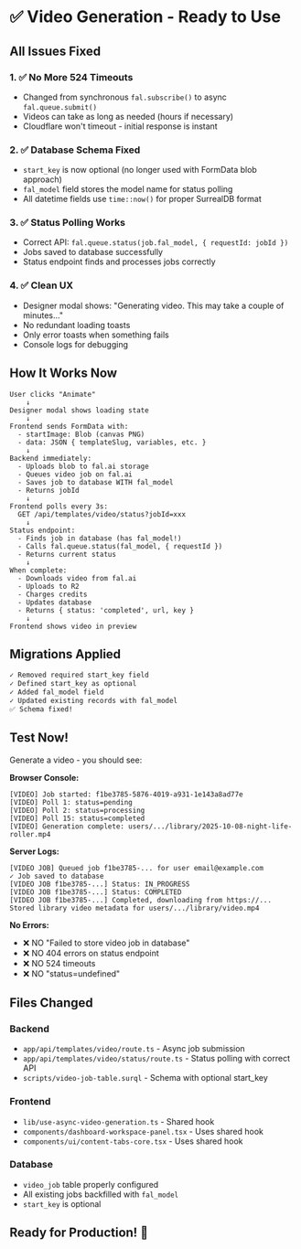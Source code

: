 # ✅ Video Generation - Ready to Use

## All Issues Fixed

### 1. ✅ No More 524 Timeouts
- Changed from synchronous `fal.subscribe()` to async `fal.queue.submit()`
- Videos can take as long as needed (hours if necessary)
- Cloudflare won't timeout - initial response is instant

### 2. ✅ Database Schema Fixed
- `start_key` is now optional (no longer used with FormData blob approach)
- `fal_model` field stores the model name for status polling
- All datetime fields use `time::now()` for proper SurrealDB format

### 3. ✅ Status Polling Works
- Correct API: `fal.queue.status(job.fal_model, { requestId: jobId })`
- Jobs saved to database successfully
- Status endpoint finds and processes jobs correctly

### 4. ✅ Clean UX
- Designer modal shows: "Generating video. This may take a couple of minutes..."
- No redundant loading toasts
- Only error toasts when something fails
- Console logs for debugging

## How It Works Now

```
User clicks "Animate"
    ↓
Designer modal shows loading state
    ↓
Frontend sends FormData with:
  - startImage: Blob (canvas PNG)
  - data: JSON { templateSlug, variables, etc. }
    ↓
Backend immediately:
  - Uploads blob to fal.ai storage
  - Queues video job on fal.ai
  - Saves job to database WITH fal_model
  - Returns jobId
    ↓
Frontend polls every 3s:
  GET /api/templates/video/status?jobId=xxx
    ↓
Status endpoint:
  - Finds job in database (has fal_model!)
  - Calls fal.queue.status(fal_model, { requestId })
  - Returns current status
    ↓
When complete:
  - Downloads video from fal.ai
  - Uploads to R2
  - Charges credits
  - Updates database
  - Returns { status: 'completed', url, key }
    ↓
Frontend shows video in preview
```

## Migrations Applied

```bash
✓ Removed required start_key field
✓ Defined start_key as optional
✓ Added fal_model field
✓ Updated existing records with fal_model
✅ Schema fixed!
```

## Test Now!

Generate a video - you should see:

**Browser Console:**
```
[VIDEO] Job started: f1be3785-5876-4019-a931-1e143a8ad77e
[VIDEO] Poll 1: status=pending
[VIDEO] Poll 2: status=processing
[VIDEO] Poll 15: status=completed
[VIDEO] Generation complete: users/.../library/2025-10-08-night-life-roller.mp4
```

**Server Logs:**
```
[VIDEO JOB] Queued job f1be3785-... for user email@example.com
✓ Job saved to database
[VIDEO JOB f1be3785-...] Status: IN_PROGRESS
[VIDEO JOB f1be3785-...] Status: COMPLETED
[VIDEO JOB f1be3785-...] Completed, downloading from https://...
Stored library video metadata for users/.../library/video.mp4
```

**No Errors:**
- ❌ NO "Failed to store video job in database"
- ❌ NO 404 errors on status endpoint
- ❌ NO 524 timeouts
- ❌ NO "status=undefined"

## Files Changed

### Backend
- `app/api/templates/video/route.ts` - Async job submission
- `app/api/templates/video/status/route.ts` - Status polling with correct API
- `scripts/video-job-table.surql` - Schema with optional start_key

### Frontend  
- `lib/use-async-video-generation.ts` - Shared hook
- `components/dashboard-workspace-panel.tsx` - Uses shared hook
- `components/ui/content-tabs-core.tsx` - Uses shared hook

### Database
- `video_job` table properly configured
- All existing jobs backfilled with `fal_model`
- `start_key` is optional

## Ready for Production! 🚀

